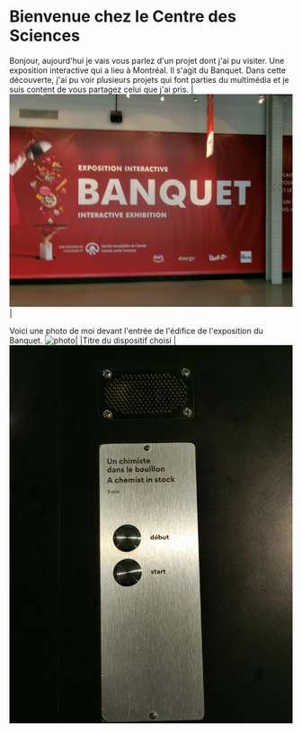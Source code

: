  # Bienvenue chez le Centre des Sciences 
 Bonjour, aujourd'hui je vais vous parlez d'un projet dont j'ai pu visiter. Une exposition interactive qui a lieu à Montréal. Il s'agit du Banquet.
 Dans cette découverte, j'ai pu voir plusieurs projets qui font parties du multimédia et je suis content de vous partagez
 celui que j'ai pris. |![photo](Medias/le_banquet.JPG)|

Voici une photo de moi devant l'entrée de l'édifice de l'exposition du Banquet. ![photo](Medias/entrée_01.png)|
|Titre du dispositif choisi | ![photo](Medias/bouillon_titre.jfif)

